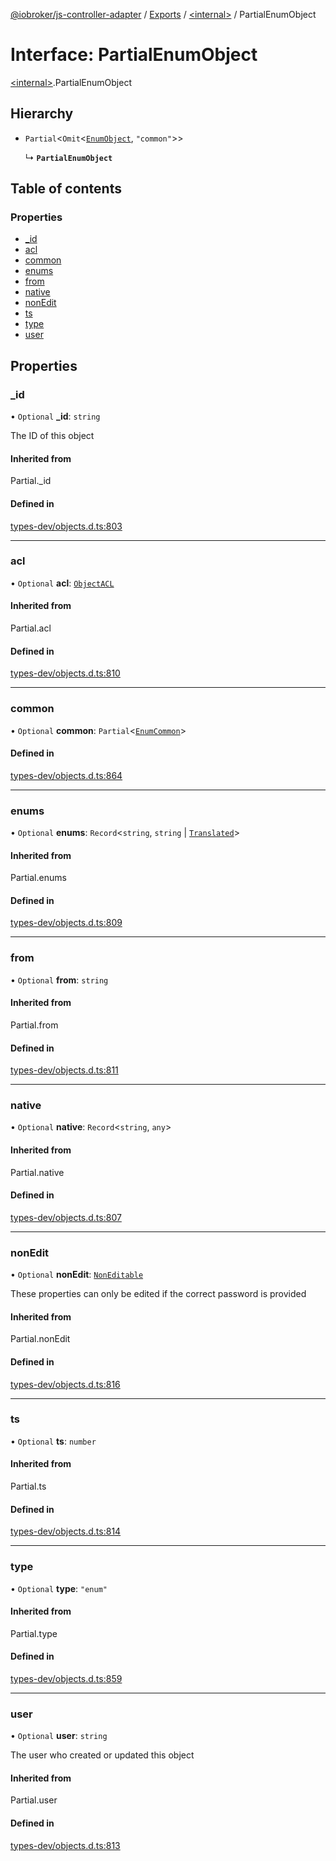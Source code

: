 [@iobroker/js-controller-adapter](../README.md) / [Exports](../modules.md) / [\<internal\>](../modules/internal_.md) / PartialEnumObject

# Interface: PartialEnumObject

[\<internal\>](../modules/internal_.md).PartialEnumObject

## Hierarchy

- `Partial`\<`Omit`\<[`EnumObject`](internal_.EnumObject.md), ``"common"``\>\>

  ↳ **`PartialEnumObject`**

## Table of contents

### Properties

- [\_id](internal_.PartialEnumObject.md#_id)
- [acl](internal_.PartialEnumObject.md#acl)
- [common](internal_.PartialEnumObject.md#common)
- [enums](internal_.PartialEnumObject.md#enums)
- [from](internal_.PartialEnumObject.md#from)
- [native](internal_.PartialEnumObject.md#native)
- [nonEdit](internal_.PartialEnumObject.md#nonedit)
- [ts](internal_.PartialEnumObject.md#ts)
- [type](internal_.PartialEnumObject.md#type)
- [user](internal_.PartialEnumObject.md#user)

## Properties

### \_id

• `Optional` **\_id**: `string`

The ID of this object

#### Inherited from

Partial.\_id

#### Defined in

[types-dev/objects.d.ts:803](https://github.com/ioBroker/ioBroker.js-controller/blob/1d3cb759c/packages/types-dev/objects.d.ts#L803)

___

### acl

• `Optional` **acl**: [`ObjectACL`](internal_.ObjectACL.md)

#### Inherited from

Partial.acl

#### Defined in

[types-dev/objects.d.ts:810](https://github.com/ioBroker/ioBroker.js-controller/blob/1d3cb759c/packages/types-dev/objects.d.ts#L810)

___

### common

• `Optional` **common**: `Partial`\<[`EnumCommon`](internal_.EnumCommon.md)\>

#### Defined in

[types-dev/objects.d.ts:864](https://github.com/ioBroker/ioBroker.js-controller/blob/1d3cb759c/packages/types-dev/objects.d.ts#L864)

___

### enums

• `Optional` **enums**: `Record`\<`string`, `string` \| [`Translated`](../modules/internal_.md#translated)\>

#### Inherited from

Partial.enums

#### Defined in

[types-dev/objects.d.ts:809](https://github.com/ioBroker/ioBroker.js-controller/blob/1d3cb759c/packages/types-dev/objects.d.ts#L809)

___

### from

• `Optional` **from**: `string`

#### Inherited from

Partial.from

#### Defined in

[types-dev/objects.d.ts:811](https://github.com/ioBroker/ioBroker.js-controller/blob/1d3cb759c/packages/types-dev/objects.d.ts#L811)

___

### native

• `Optional` **native**: `Record`\<`string`, `any`\>

#### Inherited from

Partial.native

#### Defined in

[types-dev/objects.d.ts:807](https://github.com/ioBroker/ioBroker.js-controller/blob/1d3cb759c/packages/types-dev/objects.d.ts#L807)

___

### nonEdit

• `Optional` **nonEdit**: [`NonEditable`](internal_.NonEditable.md)

These properties can only be edited if the correct password is provided

#### Inherited from

Partial.nonEdit

#### Defined in

[types-dev/objects.d.ts:816](https://github.com/ioBroker/ioBroker.js-controller/blob/1d3cb759c/packages/types-dev/objects.d.ts#L816)

___

### ts

• `Optional` **ts**: `number`

#### Inherited from

Partial.ts

#### Defined in

[types-dev/objects.d.ts:814](https://github.com/ioBroker/ioBroker.js-controller/blob/1d3cb759c/packages/types-dev/objects.d.ts#L814)

___

### type

• `Optional` **type**: ``"enum"``

#### Inherited from

Partial.type

#### Defined in

[types-dev/objects.d.ts:859](https://github.com/ioBroker/ioBroker.js-controller/blob/1d3cb759c/packages/types-dev/objects.d.ts#L859)

___

### user

• `Optional` **user**: `string`

The user who created or updated this object

#### Inherited from

Partial.user

#### Defined in

[types-dev/objects.d.ts:813](https://github.com/ioBroker/ioBroker.js-controller/blob/1d3cb759c/packages/types-dev/objects.d.ts#L813)
